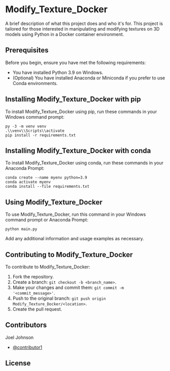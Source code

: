 # Modify_Texture_Docker

A brief description of what this project does and who it's for. This project is tailored for those interested in manipulating and modifying textures on 3D models using Python in a Docker container environment.

## Prerequisites

Before you begin, ensure you have met the following requirements:
* You have installed Python 3.9 on Windows.
* (Optional) You have installed Anaconda or Miniconda if you prefer to use Conda environments.

## Installing Modify_Texture_Docker with pip

To install Modify_Texture_Docker using pip, run these commands in your Windows command prompt:

```
py -3 -m venv venv
.\\venv\\Scripts\\activate
pip install -r requirements.txt
```

## Installing Modify_Texture_Docker with conda

To install Modify_Texture_Docker using conda, run these commands in your Anaconda Prompt:

```
conda create --name myenv python=3.9
conda activate myenv
conda install --file requirements.txt
```

## Using Modify_Texture_Docker

To use Modify_Texture_Docker, run this command in your Windows command prompt or Anaconda Prompt:

```
python main.py
```

Add any additional information and usage examples as necessary.

## Contributing to Modify_Texture_Docker

To contribute to Modify_Texture_Docker:

1. Fork the repository.
2. Create a branch: `git checkout -b <branch_name>`.
3. Make your changes and commit them: `git commit -m '<commit_message>'`.
4. Push to the original branch: `git push origin Modify_Texture_Docker/<location>`.
5. Create the pull request.

## Contributors

Joel Johnson
* [@contributor1](https://github.com/jj-tech-io)


## License
